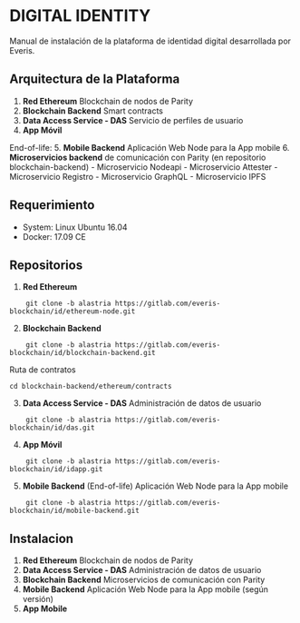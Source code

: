 # DIGITAL IDENTITY
Manual de instalación de la plataforma de identidad digital desarrollada por
Everis. 

## Arquitectura de la Plataforma

1. **Red Ethereum**  Blockchain de nodos de Parity
2. **Blockchain Backend**  Smart contracts
3. **Data Access Service - DAS** Servicio de perfiles de usuario
4. **App Móvil**

End-of-life:
5. **Mobile Backend**  Aplicación Web Node para la App mobile
6. **Microservicios backend** de comunicación con Parity (en repositorio blockchain-backend)
    - Microservicio Nodeapi
    - Microservicio Attester
    - Microservicio Registro
    - Microservicio GraphQL
    - Microservicio IPFS

## Requerimiento

- System: Linux Ubuntu 16.04
- Docker: 17.09 CE

## Repositorios

1. **Red Ethereum** 
```
    git clone -b alastria https://gitlab.com/everis-blockchain/id/ethereum-node.git
```
2. **Blockchain Backend**  
```
    git clone -b alastria https://gitlab.com/everis-blockchain/id/blockchain-backend.git
```

Ruta de contratos
```
cd blockchain-backend/ethereum/contracts
````

3. **Data Access Service - DAS** Administración de datos de usuario
```
    git clone -b alastria https://gitlab.com/everis-blockchain/id/das.git
```
4. **App Móvil**
```
    git clone -b alastria https://gitlab.com/everis-blockchain/id/idapp.git
```
5. **Mobile Backend** (End-of-life) Aplicación Web Node para la App mobile
```
    git clone -b alastria https://gitlab.com/everis-blockchain/id/mobile-backend.git
```

## Instalacion

1. **Red Ethereum**  Blockchain de nodos de Parity
2. **Data Access Service - DAS** Administración de datos de usuario
3. **Blockchain Backend**  Microservicios de comunicación con Parity
4. **Mobile Backend**  Aplicación Web Node para la App mobile (según versión)
5. **App Mobile**
#


